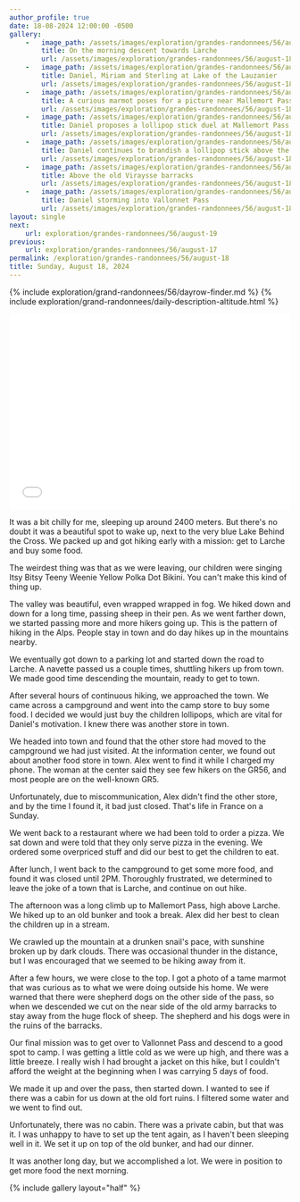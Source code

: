 ```yaml
---
author_profile: true
date: 18-08-2024 12:00:00 -0500
gallery: 
    -   image_path: /assets/images/exploration/grandes-randonnees/56/august-18/small/081859.jpg
        title: On the morning descent towards Larche
        url: /assets/images/exploration/grandes-randonnees/56/august-18/large/081859.jpg
    -   image_path: /assets/images/exploration/grandes-randonnees/56/august-18/small/083221.jpg
        title: Daniel, Miriam and Sterling at Lake of the Lauzanier
        url: /assets/images/exploration/grandes-randonnees/56/august-18/large/083221.jpg
    -   image_path: /assets/images/exploration/grandes-randonnees/56/august-18/small/162552.jpg
        title: A curious marmot poses for a picture near Mallemort Pass
        url: /assets/images/exploration/grandes-randonnees/56/august-18/large/162552.jpg
    -   image_path: /assets/images/exploration/grandes-randonnees/56/august-18/small/162741.jpg
        title: Daniel proposes a lollipop stick duel at Mallemort Pass
        url: /assets/images/exploration/grandes-randonnees/56/august-18/large/162741.jpg
    -   image_path: /assets/images/exploration/grandes-randonnees/56/august-18/small/162925.jpg
        title: Daniel continues to brandish a lollipop stick above the ruins of Viraysse barracks
        url: /assets/images/exploration/grandes-randonnees/56/august-18/large/162925.jpg
    -   image_path: /assets/images/exploration/grandes-randonnees/56/august-18/small/162942.jpg
        title: Above the old Viraysse barracks
        url: /assets/images/exploration/grandes-randonnees/56/august-18/large/162942.jpg
    -   image_path: /assets/images/exploration/grandes-randonnees/56/august-18/small/175356.jpg
        title: Daniel storming into Vallonnet Pass
        url: /assets/images/exploration/grandes-randonnees/56/august-18/large/175356.jpg
layout: single
next:
    url: exploration/grandes-randonnees/56/august-19
previous:
    url: exploration/grandes-randonnees/56/august-17
permalink: /exploration/grandes-randonnees/56/august-18
title: Sunday, August 18, 2024
---
```

{% include exploration/grand-randonnees/56/dayrow-finder.md %}
{% include exploration/grand-randonnees/daily-description-altitude.html %}

<iframe width="100%" height="350px" frameborder="0" allowfullscreen allow="geolocation" src="//umap.openstreetmap.fr/en/map/august-18-2024-on-the-gr56_1107418?scaleControl=true&miniMap=false&scrollWheelZoom=true&zoomControl=true&editMode=disabled&moreControl=true&searchControl=false&tilelayersControl=null&embedControl=false&datalayersControl=true&onLoadPanel=none&captionBar=false&captionMenus=false&captionControl=false&locateControl=false&editinosmControl=false#11/44.4487/6.8486"></iframe>

It was a bit chilly for me, sleeping up around 2400 meters. But there's no doubt it was a beautiful spot to wake up, next to the very blue Lake Behind the Cross. We packed up and got hiking early with a mission: get to Larche and buy some food.

The weirdest thing was that as we were leaving, our children were singing Itsy Bitsy Teeny Weenie Yellow Polka Dot Bikini. You can't make this kind of thing up.

The valley was beautiful, even wrapped wrapped in fog. We hiked down and down for a long time, passing sheep in their pen. As we went farther down, we started passing more and more hikers going up. This is the pattern of hiking in the Alps. People stay in town and do day hikes up in the mountains nearby.

We eventually got down to a parking lot and started down the road to Larche. A navette passed us a couple times, shuttling hikers up from town. We made good time descending the mountain, ready to get to town.

After several hours of continuous hiking, we approached the town. We came across a campground and went into the camp store to buy some food. I decided we would just buy the children lollipops, which are vital for Daniel's motivation. I knew there was another store in town.

We headed into town and found that the other store had moved to the campground we had just visited. At the information center, we found out about another food store in town. Alex went to find it while I charged my phone. The woman at the center said they see few hikers on the GR56, and most people are on the well-known GR5.

Unfortunately, due to miscommunication, Alex didn't find the other store, and by the time I found it, it bad just closed. That's life in France on a Sunday.

We went back to a restaurant where we had been told to order a pizza. We sat down and were told that they only serve pizza in the evening. We ordered some overpriced stuff and did our best to get the children to eat.

After lunch, I went back to the campground to get some more food, and found it was closed until 2PM. Thoroughly frustrated, we determined to leave the joke of a town that is Larche, and continue on out hike.

The afternoon was a long climb up to Mallemort Pass, high above Larche. We hiked up to an old bunker and took a break. Alex did her best to clean the children up in a stream.

We crawled up the mountain at a drunken snail's pace, with sunshine broken up by dark clouds. There was occasional thunder in the distance, but I was encouraged that we seemed to be hiking away from it.

After a few hours, we were close to the top. I got a photo of a tame marmot that was curious as to what we were doing outside his home. We were warned that there were shepherd dogs on the other side of the pass, so when we descended we cut on the near side of the old army barracks to stay away from the huge flock of sheep. The shepherd and his dogs were in the ruins of the barracks.

Our final mission was to get over to Vallonnet Pass and descend to a good spot to camp. I was getting a little cold as we were up high, and there was a little breeze. I really wish I had brought a jacket on this hike, but I couldn't afford the weight at the beginning when I was carrying 5 days of food.

We made it up and over the pass, then started down. I wanted to see if there was a cabin for us down at the old fort ruins. I filtered some water and we went to find out.

Unfortunately, there was no cabin. There was a private cabin, but that was it. I was unhappy to have to set up the tent again, as I haven't been sleeping well in it. We set it up on top of the old bunker, and had our dinner.

It was another long day, but we accomplished a lot. We were in position to get more food the next morning.

{% include gallery layout="half" %}
